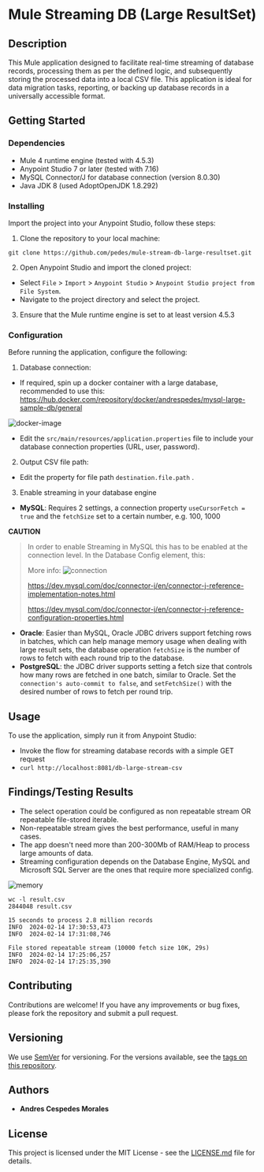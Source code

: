 # Mule Streaming DB (Large ResultSet)

## Description
This Mule application designed to facilitate real-time streaming of database records, processing them as per the defined logic, and subsequently storing the processed data into a local CSV file. This application is ideal for data migration tasks, reporting, or backing up database records in a universally accessible format.

## Getting Started

### Dependencies
- Mule 4 runtime engine (tested with 4.5.3)
- Anypoint Studio 7 or later (tested with 7.16)
- MySQL Connector/J for database connection (version 8.0.30)
- Java JDK 8 (used AdoptOpenJDK 1.8.292)

### Installing
Import the project into your Anypoint Studio, follow these steps:

1. Clone the repository to your local machine:

```git clone https://github.com/pedes/mule-stream-db-large-resultset.git```

2. Open Anypoint Studio and import the cloned project:
- Select `File` > `Import` > `Anypoint Studio` > `Anypoint Studio project from File System`.
- Navigate to the project directory and select the project.
3. Ensure that the Mule runtime engine is set to at least version 4.5.3

### Configuration
Before running the application, configure the following:

1. Database connection:
- If required, spin up a docker container with a large database, recommended to use this:
https://hub.docker.com/repository/docker/andrespedes/mysql-large-sample-db/general

![docker-image](images/docker-image.png)

- Edit the `src/main/resources/application.properties` file to include your database connection properties (URL, user, password).
2. Output CSV file path:
- Edit the property for file path `destination.file.path` .
3. Enable streaming in your database engine
- **MySQL**: Requires 2 settings, a connection property `useCursorFetch = true` and the `fetchSize` set to a certain number, e.g. 100, 1000

**CAUTION**
> In order to enable Streaming in MySQL this has to be enabled at the connection level. In the Database Config element, this:
> 
> More info:
> ![connection](images/connection-property.png)
> 
> https://dev.mysql.com/doc/connector-j/en/connector-j-reference-implementation-notes.html
> 
> https://dev.mysql.com/doc/connector-j/en/connector-j-reference-configuration-properties.html

- **Oracle**: Easier than MySQL, Oracle JDBC drivers support fetching rows in batches, which can help manage memory usage when dealing with large result sets, the database operation `fetchSize` is the number of rows to fetch with each round trip to the database.
- **PostgreSQL**: the JDBC driver supports setting a fetch size that controls how many rows are fetched in one batch, similar to Oracle. Set the `connection's auto-commit to false`, and `setFetchSize()` with the desired number of rows to fetch per round trip.

## Usage
To use the application, simply run it from Anypoint Studio:
- Invoke the flow for streaming database records with a simple GET request
- `curl http://localhost:8081/db-large-stream-csv` 

## Findings/Testing Results
- The select operation could be configured as non repeatable stream OR repeatable file-stored iterable.
- Non-repeatable stream gives the best performance, useful in many cases.
- The app doesn't need more than 200-300Mb of RAM/Heap to process large amounts of data.
- Streaming configuration depends on the Database Engine, MySQL and Microsoft SQL Server are the ones that require more specialized config.

![memory](images/memory.png)

```
wc -l result.csv
2844048 result.csv

15 seconds to process 2.8 million records
INFO  2024-02-14 17:30:53,473 
INFO  2024-02-14 17:31:08,746

File stored repeatable stream (10000 fetch size 10K, 29s)
INFO  2024-02-14 17:25:06,257 
INFO  2024-02-14 17:25:35,390 
```

## Contributing
Contributions are welcome! If you have any improvements or bug fixes, please fork the repository and submit a pull request.

## Versioning
We use [SemVer](http://semver.org/) for versioning. For the versions available, see the [tags on this repository](https://github.com/pedes/mule-stream-db-large-resultset/tags).

## Authors
- **Andres Cespedes Morales**

## License
This project is licensed under the MIT License - see the [LICENSE.md](LICENSE.md) file for details.
